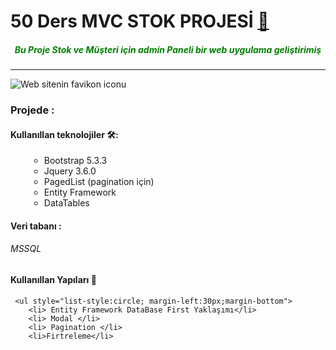 ﻿<html>
<head>
    <link rel="stylesheet" href="https://cdnjs.cloudflare.com/ajax/libs/font-awesome/5.15.4/css/all.min.css">
</head>
<body>

# 50 Ders MVC STOK PROJESİ [🚀](https://img.shields.io/badge/Status-Active-brightgreen?style=flat-square)

<h5 style="text-align:center; color:green"> Bu Proje Stok ve Müşteri için admin Paneli bir web uygulama geliştirimiş </h5>
<hr />

<img src="~/Assets/favion.icon" alt="Web sitenin favikon iconu" >

### Projede :

#### Kullanıllan teknolojiler  🛠:

   <ul style="list-style:circle; margin-left:30px;margin-bottom"> 
		<li> Bootstrap 5.3.3 </li>
		<li> Jquery 3.6.0 </li>
		<li> PagedList (pagination için) </li>
		<li> Entity Framework</li>
		<li> DataTables</li>
   </ul>

#### Veri tabanı : 
 ###### MSSQL

#### Kullanıllan Yapıları 🚀
	 <ul style="list-style:circle; margin-left:30px;margin-bottom"> 
		<li> Entity Framework DataBase First Yaklaşımı</li>
		<li> Modal </li>
		<li> Pagination </li>
		<li>Firtreleme</li>
   </ul>
</body>

<html>

